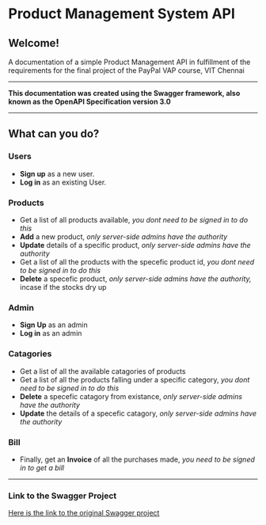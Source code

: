 # Product Management System API
## Welcome!
A documentation of a simple Product Management API in fulfillment of the requirements for the final project of the PayPal VAP course, VIT Chennai
___

**This documentation was created using the Swagger framework, also known as the OpenAPI Specification version 3.0**
___

## **What can you do?**
### Users
* **Sign up** as a new user.
* **Log in** as an existing User.

### Products
* Get a list of all products available, *you dont need to be signed in to do this*
* **Add** a new product, *only server-side admins have the authority*
* **Update** details of a specific product, *only server-side admins have the authority*
* Get a list of all the products with the specefic product id, *you dont need to be signed in to do this*
* **Delete** a specefic product, *only server-side admins have the authority,* incase if the stocks dry up

### Admin
* **Sign Up** as an admin
* **Log in** as an admin

### Catagories
* Get a list of all the available catagories of products
* Get a list of all the products falling under a specific category, *you dont need to be signed in to do this*
* **Delete** a specefic catagory from existance, *only server-side admins have the authority*
* **Update** the details of a specefic catagory, *only server-side admins have the authority*

### Bill
* Finally, get an **Invoice** of all the purchases made, *you need to be signed in to get a bill*
___

### Link to the Swagger Project
[Here is the link to the original Swagger project](https://app.swaggerhub.com/apis/akshat9000/Product_Management_System/1.0.0)
